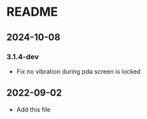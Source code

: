 # README

## 2024-10-08

### 3.1.4-dev

- Fix no vibration during pda screen is locked

## 2022-09-02

- Add this file
